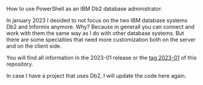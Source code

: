 How to use PowerShell as an IBM Db2 database administrator.

In january 2023 I desided to not focus on the two IBM database systems Db2 and Informix anymore. Why? Because in generall you can connect and work with them the same way as I do with other database systems. But there are some specialties that need more customization both on the server and on the client side.

You will find all information in the 2023-01 release or the [tag 2023-01](https://github.com/andreasjordan/PowerShell-for-DBAs/tree/2023-01) of this repository.

In case I have a project that uses Db2, I will update the code here again.
